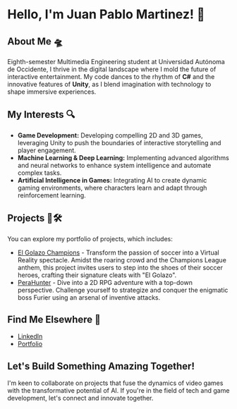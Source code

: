 # Hello, I'm Juan Pablo Martinez! 👋

## About Me 🛸
Eighth-semester Multimedia Engineering student at Universidad Autónoma de Occidente, I thrive in the digital landscape where I mold the future of interactive entertainment. My code dances to the rhythm of **C#** and the innovative features of **Unity**, as I blend imagination with technology to shape immersive experiences.

## My Interests 🔍
- **Game Development:** Developing compelling 2D and 3D games, leveraging Unity to push the boundaries of interactive storytelling and player engagement.
- **Machine Learning & Deep Learning:** Implementing advanced algorithms and neural networks to enhance system intelligence and automate complex tasks.
- **Artificial Intelligence in Games:** Integrating AI to create dynamic gaming environments, where characters learn and adapt through reinforcement learning.

## Projects 🏁🛠️
You can explore my portfolio of projects, which includes:
- [El Golazo Champions](https://github.com/PabloH5/El-Golazo-Champions) - Transform the passion of soccer into a Virtual Reality spectacle. Amidst the roaring crowd and the Champions League anthem, this project invites users to step into the shoes of their soccer heroes, crafting their signature cleats with "El Golazo".
- [PeraHunter](https://github.com/PabloH5/PeraHunter) - Dive into a 2D RPG adventure with a top-down perspective. Challenge yourself to strategize and conquer the enigmatic boss Furier using an arsenal of inventive attacks.

## Find Me Elsewhere 🔭
- [LinkedIn](https://www.linkedin.com/in/yourlinkedinprofile)
- [Portfolio](https://github.com/PabloH5)

## Let's Build Something Amazing Together!
I'm keen to collaborate on projects that fuse the dynamics of video games with the transformative potential of AI. If you're in the field of tech and game development, let's connect and innovate together.
